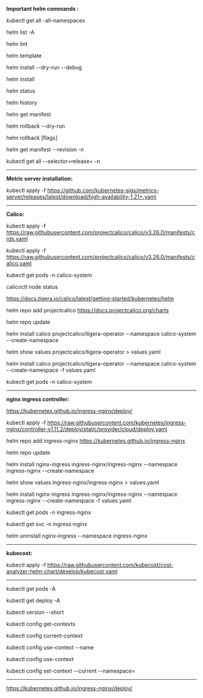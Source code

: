 **Important helm commands :**

kubectl get all -all-namespaces

helm list -A

helm lint <chart-path>

helm template <release-name> <chart-path>

helm install <release-name> <chart-path> --dry-run --debug

helm install <release-name> <chart-path>

helm status <release-name>

helm history <release-name>

helm get manifest <release-name>

helm rollback <release-name> <revision> --dry-run

helm rollback <release-name> <revision> [flags]

helm get manifest <release-name> --revision <revision-number> -n <namespace>

kubectl get all --selector=release=<release-name> -n <namespace>

------------------------------------------

**Metric server installation:**

kubectl apply -f https://github.com/kubernetes-sigs/metrics-server/releases/latest/download/high-availability-1.21+.yaml

--------------------------------------------------
**Calico:**

kubectl apply -f https://raw.githubusercontent.com/projectcalico/calico/v3.26.0/manifests/crds.yaml

kubectl apply -f https://raw.githubusercontent.com/projectcalico/calico/v3.26.0/manifests/calico.yaml

kubectl get pods -n calico-system

calicoctl node status

https://docs.tigera.io/calico/latest/getting-started/kubernetes/helm

helm repo add projectcalico https://docs.projectcalico.org/charts

helm repo update

helm install calico projectcalico/tigera-operator --namespace calico-system --create-namespace

helm show values projectcalico/tigera-operator > values.yaml

helm install calico projectcalico/tigera-operator --namespace calico-system --create-namespace -f values.yaml

kubectl get pods -n calico-system

--------------------------------------------------------------------------
**nginx ingress controller:**

https://kubernetes.github.io/ingress-nginx/deploy/

kubectl apply -f https://raw.githubusercontent.com/kubernetes/ingress-nginx/controller-v1.11.2/deploy/static/provider/cloud/deploy.yaml

helm repo add ingress-nginx https://kubernetes.github.io/ingress-nginx

helm repo update

helm install nginx-ingress ingress-nginx/ingress-nginx --namespace ingress-nginx --create-namespace

helm show values ingress-nginx/ingress-nginx > values.yaml

helm install nginx-ingress ingress-nginx/ingress-nginx --namespace ingress-nginx --create-namespace -f values.yaml

kubectl get pods -n ingress-nginx

kubectl get svc -n ingress-nginx

helm uninstall nginx-ingress --namespace ingress-nginx

----------------------------------------------------------------------------

**kubecost:**

kubectl apply -f https://raw.githubusercontent.com/kubecost/cost-analyzer-helm-chart/develop/kubecost.yaml

----------------------------------------------------------------------------

kubectl get pods -A

kubectl get deploy  -A

kubectl version --short

kubectl config get-contexts

kubectl config current-context

kubectl config use-context --name <cluster arn>

kubectl config use-context <cluster arn>

kubectl config set-context --current --namespace=<Namespace Name>

-----------------

https://kubernetes.github.io/ingress-nginx/deploy/
